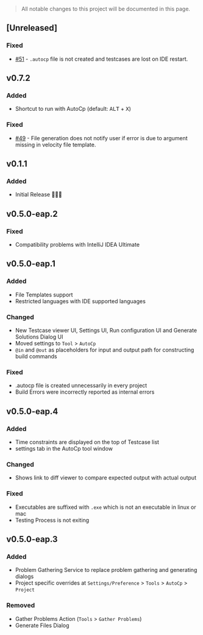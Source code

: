 <!-- Keep a Changelog guide -> https://keepachangelog.com -->
> All notable changes to this project will be documented in this page.

## [Unreleased]

### Fixed

- [#51](https://github.com/Pushpavel/AutoCp/issues/49) - ```.autocp``` file is not created and testcases are lost on IDE
  restart.

## v0.7.2

### Added

- Shortcut to run with AutoCp (default: <kbd>ALT</kbd> + <kbd>X</kbd>)

### Fixed

- [#49](https://github.com/Pushpavel/AutoCp/issues/49) - File generation does not notify user if error is due to
  argument missing in velocity file template.

## v0.1.1

### Added

- Initial Release 🎉🎉😀

## v0.5.0-eap.2

### Fixed

- Compatibility problems with IntelliJ IDEA Ultimate

## v0.5.0-eap.1

### Added

- File Templates support
- Restricted languages with IDE supported languages

### Changed

- New Testcase viewer UI, Settings UI, Run configuration UI and Generate Solutions Dialog UI
- Moved settings to ```Tool``` > ```AutoCp```
- ```@in``` and ```@out``` as placeholders for input and output path for constructing build commands

### Fixed

- .autocp file is created unnecessarily in every project
- Build Errors were incorrectly reported as internal errors

## v0.5.0-eap.4

### Added

- Time constraints are displayed on the top of Testcase list
- settings tab in the AutoCp tool window

### Changed

- Shows link to diff viewer to compare expected output with actual output

### Fixed

- Executables are suffixed with ```.exe``` which is not an executable in linux or mac
- Testing Process is not exiting

## v0.5.0-eap.3

### Added

- Problem Gathering Service to replace problem gathering and generating dialogs
- Project specific overrides at ```Settings/Preference``` > ```Tools``` > ```AutoCp``` > ```Project```

### Removed

- Gather Problems Action (```Tools``` > ```Gather Problems```)
- Generate Files Dialog